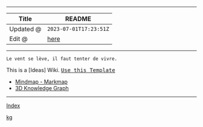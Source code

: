 -----

| Title     | README                                         |
| --------- | ---------------------------------------------- |
| Updated @ | `2023-07-01T17:23:51Z`                         |
| Edit @    | [here](https://github.com/junxnone/i/issues/1) |

-----

`Le vent se lève,
‌‍‍‌‍​‌‌‍​‍‌‌‌‌​‌‌‍‍‍​‌‍‍‍‍​‌‍‍‍‍​‌‍‍‌‍​‌‌‍​‍‍‌‌‌​‌‌‍‍‍​‌‌‌‍‍​‌‍‍‍‍​‌‍‍‌‍​‌‌‍​‌‌‌‌‍​‌‌‍‌​‍‌‌‌‌​‍‍‍‍‍​‍‍‍​‍‌​‌​‌‌‌​‌‌‌‌​‌‌‍il
faut tenter de vivre.`

This is a \[Ideas\] Wiki. <kbd>[Use this
Template](https://github.com/junxnone/twiki/generate)</kbd>

  - [Mindmap -
    Markmap](https://junxnone.github.io/jstools/mdmarkmap?md=https://junxnone.github.io/i/_sidebar.md)
  - [3D Knowledge
    Graph](https://junxnone.github.io/jstools/3dkg/?json=https://junxnone.github.io/i/kg.json)

-----

[Index](_sidebar.md ":include")

[kg](https://junxnone.github.io/jstools/3dkg/?json=https://junxnone.github.io/i/kg.json ":include :type=iframe width=100% height=800px")
